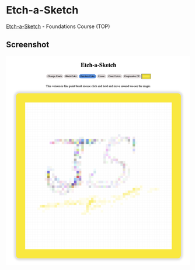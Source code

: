 # Etch-a-Sketch
[Etch-a-Sketch](https://middledcoder.github.io/Etch-a-Sketch/) - Foundations Course (TOP)

## Screenshot 
![screenshot](https://github.com/MiddleDcoder/Etch-a-Sketch/blob/main/screenshot/Etch-a-sketch-capture.png)
